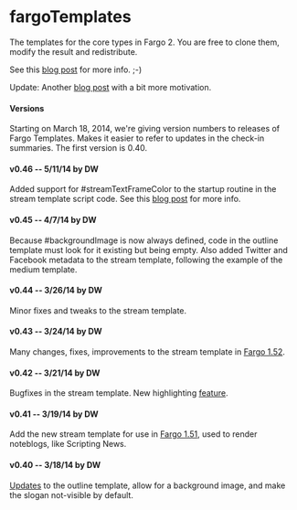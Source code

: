 fargoTemplates
==============

The templates for the core types in Fargo 2. You are free to clone them, modify the result and redistribute. 

See this <a href="http://fargo.io/blog/2014/02/01/templatesInGithub.html">blog post</a> for more info. ;-)

Update: Another <a href="http://scripting.com/2014/03/07/myTemplatesAreOpenSource.html">blog post</a> with a bit more motivation. 

#### Versions

Starting on March 18, 2014, we're giving version numbers to releases of Fargo Templates. Makes it easier to refer to updates in the check-in summaries. The first version is 0.40.

#### v0.46 -- 5/11/14 by DW

Added support for #streamTextFrameColor to the startup routine in the stream template script code. See this <a href="http://fargo.io/blog/2014/05/11/settingFrameColorOnStreamTypes.html">blog post</a> for more info.

#### v0.45 -- 4/7/14 by DW

Because #backgroundImage is now always defined, code in the outline template must look for it existing but being empty. Also added Twitter and Facebook metadata to the stream template, following the example of the medium template.

#### v0.44 -- 3/26/14 by DW

Minor fixes and tweaks to the stream template.

#### v0.43 -- 3/24/14 by DW

Many changes, fixes, improvements to the stream template in <a href="http://fargo.io/blog/2014/03/24/fargo152.html">Fargo 1.52</a>. 

#### v0.42 -- 3/21/14 by DW

Bugfixes in the stream template. New highlighting <a href="http://scripting.com/2014/03/20/#a1395355896">feature</a>. 

#### v0.41 -- 3/19/14 by DW

Add the new stream template for use in <a href="http://fargo.io/blog/2014/03/18/testingFargo151.html">Fargo 1.51</a>, used to render noteblogs, like Scripting News.

#### v0.40 -- 3/18/14 by DW

<a href="http://fargo.io/blog/2014/03/18/updatedOutlineTemplate.html">Updates</a> to the outline template, allow for a background image, and make the slogan not-visible by default. 
